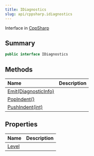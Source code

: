 ```yaml
---
title: IDiagnostics
slug: api/cppsharp.idiagnostics
---
```

Interface in [CppSharp](/api/cppsharp)

## Summary



```csharp
public interface IDiagnostics
```

## Methods

|Name|Description|
|:---|:---|
|[Emit\(DiagnosticInfo\)](/api/cppsharp/idiagnostics/emit)||
|[PopIndent\(\)](/api/cppsharp/idiagnostics/popindent)||
|[PushIndent\(int\)](/api/cppsharp/idiagnostics/pushindent)||

## Properties

|Name|Description|
|:---|:---|
|[Level](/api/cppsharp/idiagnostics/level)||

